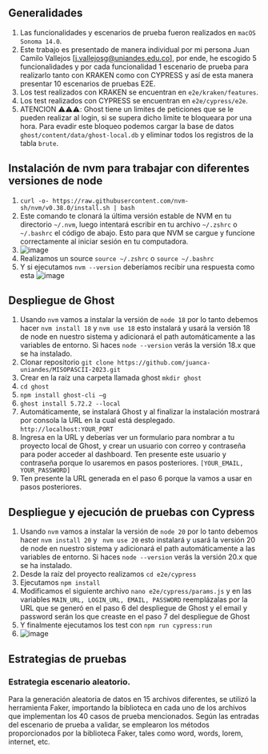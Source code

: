 ## Generalidades 
1. Las funcionalidades y escenarios de prueba fueron realizados en `macOS Sonoma 14.0`.
3. Este trabajo es presentado de manera individual por mi persona Juan Camilo Vallejos [j.vallejosg@uniandes.edu.co], por ende, he escogido 5 funcionalidades y por cada funcionalidad 1 escenario de prueba para realizarlo tanto con KRAKEN como con CYPRESS y así de esta manera presentar 10 escenarios de pruebas E2E.
4. Los test realizados con KRAKEN se encuentran en ```e2e/kraken/features```.
5. Los test realizados con CYPRESS se encuentran en ```e2e/cypress/e2e```.
6. ATENCION ⚠️⚠️⚠️: Ghost tiene un limites de peticiones que se le pueden realizar al login, si se supera dicho limite te bloqueara por una hora. Para evadir este bloqueo podemos cargar la base de datos ```ghost/content/data/ghost-local.db``` y eliminar todos los registros de la tabla ```brute```.

## Instalación de nvm para trabajar con diferentes versiones de node
1. `curl -o- https://raw.githubusercontent.com/nvm-sh/nvm/v0.38.0/install.sh | bash`
2. Este comando te clonará la última versión estable de NVM en tu directorio `~/.nvm`, luego intentará escribir en tu archivo `~/.zshrc` o `~/.bashrc` el código de abajo. Esto para que NVM se cargue y funcione correctamente al iniciar sesión en tu computadora.
3. ![image](https://github.com/juanca-uniandes/MISOPASCII-2023/assets/142238841/df39c553-55e5-4db6-b691-7d2df5a9d769)
4. Realizamos un source `source ~/.zshrc` o `source ~/.bashrc`
5. Y si ejecutamos `nvm --version` deberíamos recibir una respuesta como esta
![image](https://github.com/juanca-uniandes/MISOPASCII-2023/assets/142238841/72b8d885-19ab-48dc-9ddc-b5ac1e8be9ea)

## Despliegue de Ghost
1. Usando `nvm` vamos a instalar la versión de `node 18` por lo tanto debemos hacer `nvm install 18` y `nvm use 18` esto instalará y usará la versión 18 de node en nuestro sistema y adicionará el path automáticamente a las variables de entorno. Si haces `node --version` verás la versión 18.x que se ha instalado. 
2. Clonar repositorio `git clone https://github.com/juanca-uniandes/MISOPASCII-2023.git`
3. Crear en la raíz una carpeta llamada ghost `mkdir ghost`
4. `cd ghost`
5. `npm install ghost-cli –g`
6. `ghost install 5.72.2 --local`
7. Automáticamente, se instalará Ghost y al finalizar la instalación mostrará por consola la URL en la cual está desplegado. `http://localhost:YOUR_PORT`
8. Ingresa en la URL y deberías ver un formulario para nombrar a tu proyecto local de Ghost, y crear un usuario con correo y contraseña para poder acceder al dashboard. Ten presente este usuario y contraseña porque lo usaremos en pasos posteriores. `[YOUR_EMAIL, YOUR_PASSWORD]`
9. Ten presente la URL generada en el paso 6 porque la vamos a usar en pasos posteriores.


## Despliegue y ejecución de pruebas con Cypress
1. Usando `nvm` vamos a instalar la versión de `node 20` por lo tanto debemos hacer `nvm install 20` y ` nvm use 20` esto instalará y usará la versión 20 de node en nuestro sistema y adicionará el path automáticamente a las variables de entorno. Si haces `node --version` verás la versión 20.x que se ha instalado.
2. Desde la raíz del proyecto realizamos `cd e2e/cypress`
3. Ejecutamos `npm install`
4. Modificamos el siguiente archivo `nano e2e/cypress/params.js` y en las variables `MAIN_URL, LOGIN_URL, EMAIL, PASSWORD` reemplázalas por la URL que se generó en el paso 6 del despliegue de Ghost y el email y password serán los que creaste en el paso 7 del despliegue de Ghost
5. Y finalmente ejecutamos los test con `npm run cypress:run`
6. ![image](https://github.com/juanca-uniandes/MISOPASCII-2023/assets/142238841/1df9f142-1aed-4408-a6fa-2750ecb0bcb3)

## Estrategias de pruebas
### Estrategia escenario aleatorio.
Para la generación aleatoria de datos en 15 archivos diferentes, se utilizó la herramienta Faker, importando la biblioteca en cada uno de los archivos que implementan los 40 casos de prueba mencionados. Según las entradas del escenario de prueba a validar, se emplearon los métodos proporcionados por la biblioteca Faker, tales como word, words, lorem, internet, etc.



